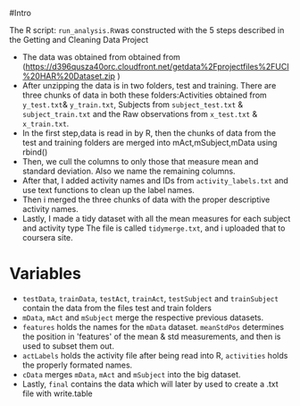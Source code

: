 #Intro

The R script: `run_analysis.R`was constructed with the 5 steps described in the Getting and Cleaning Data Project
* The data was obtained from obtained from (https://d396qusza40orc.cloudfront.net/getdata%2Fprojectfiles%2FUCI%20HAR%20Dataset.zip ) 
* After unzipping the data is in two folders, test and training. There are three chunks of data in both these folders:Activities obtained from `y_test.txt`& `y_train.txt`, Subjects from `subject_test.txt` & `subject_train.txt` and the Raw observations from `x_test.txt` & `x_train.txt`. 
* In the first step,data is read in by R, then the chunks of data from the test and training folders are merged into  mAct,mSubject,mData using rbind() 
* Then, we cull the columns  to only those that measure mean and standard deviation. Also we name the remaining columns. 
* After that, I added activity names and IDs from `activity_labels.txt` and use text functions to clean up the label names.
* Then i merged the three chunks of data with the proper descriptive activity names.
* Lastly, I made a tidy dataset with all the mean measures for each subject and activity type The file is called `tidymerge.txt`, and i uploaded that to coursera site.

# Variables

* `testData`, `trainData`, `testAct`, `trainAct`, `testSubject` and `trainSubject` contain the data from the files test and train folders
* `mData`, `mAct` and `mSubject` merge the respective previous datasets.
* `features` holds the names for the `mData` dataset. `meanStdPos` determines the position in 'features' of the mean & std measurements, and then is used to subset them out.
* `actLabels` holds the activity file after being read into R, `activities` holds the properly formated names. 
* `cData` merges `mData`, `mAct` and `mSubject` into the big dataset.
* Lastly, `final` contains the data which will later by used to create a .txt file with write.table
